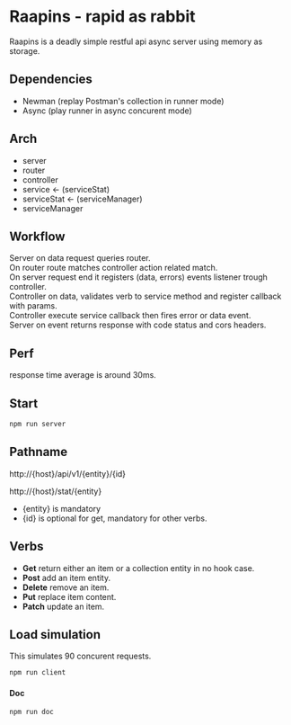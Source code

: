 # Raapins - rapid as rabbit

Raapins is a deadly simple restful api async server using memory as storage.  

## Dependencies

* Newman (replay Postman's collection in runner mode)
* Async (play runner in async concurent mode)

## Arch

* server
* router
* controller
* service <- (serviceStat)
* serviceStat <- (serviceManager)
* serviceManager

## Workflow

Server on data request queries router.  
On router route matches controller action related match.  
On server request end it registers (data, errors) events listener trough controller.  
Controller on data, validates verb to service method and register callback with params.  
Controller execute service callback then fires error or data event.  
Server on event returns response with code status and cors headers.  

## Perf
response time average is around 30ms.  

## Start

```bash
npm run server
```

## Pathname

http://{host}/api/v1/{entity}/{id}

http://{host}/stat/{entity}

* {entity} is mandatory
* {id} is optional for get, mandatory for other verbs.

## Verbs

* **Get** return either an item or a collection entity in no hook case.
* **Post** add an item entity.
* **Delete** remove an item.
* **Put** replace item content.
* **Patch** update an item.

## Load simulation

This simulates 90 concurent requests.

```bash
npm run client
```

#### Doc

```bash
npm run doc
```
